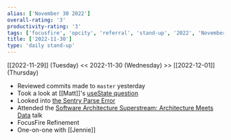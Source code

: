 ```yaml
---
alias: ['November 30 2022']
overall-rating: '3'
productivity-rating: '3'
tags: ['focusfire', 'opcity', 'referral', 'stand-up', '2022', 'November', 'Wednesday']
title: ['2022-11-30']
type: 'daily stand-up'
---
```

[[2022-11-29]] (Tuesday) << 2022-11-30 (Wednesday) >> [[2022-12-01]] (Thursday)

- Reviewed commits made to `master` yesterday
- Took a look at [[Matt]]'s [useState question](https://moveinc.slack.com/archives/D03MDB5L0P6/p1669753940219679)
- Looked into [the Sentry Parse Error](https://moveinc.slack.com/archives/CC1KBSU11/p1669821437925009)
- Attended the [Software Architecture Superstream: Architecture Meets Data](https://learning.oreilly.com/live-events/software-architecture-superstream-architecture-meets-data/0636920064984/0636920064983/?utm_medium=email&utm_source=platform+B2B&utm_campaign=superstream&utm_content=20221130+reminder3+data) talk
- FocusFire Refinement
- One-on-one with [[Jennie]]